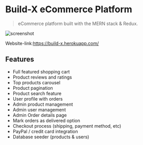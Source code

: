 # Build-X eCommerce Platform

> eCommerce platform built with the MERN stack & Redux.
> 
![screenshot](https://user-images.githubusercontent.com/31467986/134333864-0ef9b51b-6f2f-4963-b6d9-0ac530e4feee.PNG)

Website-link:https://build-x.herokuapp.com/

## Features

- Full featured shopping cart
- Product reviews and ratings
- Top products carousel
- Product pagination
- Product search feature
- User profile with orders
- Admin product management
- Admin user management
- Admin Order details page
- Mark orders as delivered option
- Checkout process (shipping, payment method, etc)
- PayPal / credit card integration
- Database seeder (products & users)


